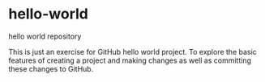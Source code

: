 # hello-world
hello world repository

This is just an exercise for GitHub hello world project.
To explore the basic features of creating a project and making changes as well as committing these changes to GitHub.
